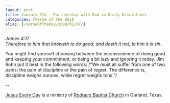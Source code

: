 ```yaml
---
layout: post
title: January 7th - Partnership with God in Daily Disciplines
categories: [Verse of the Day]
alias: [/VerseOfTheDay/2009/01/07/]
---
```


_James 4:17  
Therefore to him that knoweth to do good, and doeth it not, to him
it is sin._

You might find yourself choosing between the inconvenience of doing
good and keeping your commitment, or being a bit lazy and ignoring it
today. Jim Rohn put it best in the following words: /"We must all
suffer from one of two pains: the pain of discipline or the pain of
regret. The difference is, discipline weighs ounces, while regret
weighs tons."/

 --

<a href=http://jesuseveryday.net>Jesus Every Day</a> is a ministry of <a href=http://rodgersbaptist.net>Rodgers Baptist Church</a> in Garland, Texas.
